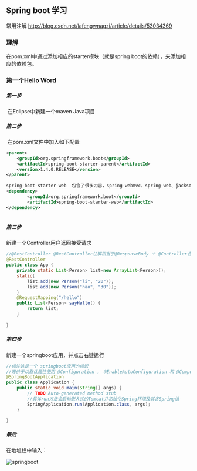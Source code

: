 ## Spring boot 学习

常用注解  http://blog.csdn.net/lafengwnagzi/article/details/53034369

### 理解

在pom.xml中通过添加相应的starter模块（就是spring boot的依赖），来添加相应的依赖包。

### 第一个Hello Word

##### 	第一步

​	在Eclipse中新建一个maven Java项目

##### 	第二步

​	在pom.xml文件中加入如下配置

```xml
<parent>
	<groupId>org.springframework.boot</groupId>
	<artifactId>spring-boot-starter-parent</artifactId>
	<version>1.4.0.RELEASE</version>
</parent>
	
spring-boot-starter-web  包含了很多内容，spring-webmvc、spring-web、jackson、validation、tomcat、starter。
<dependency>
		<groupId>org.springframework.boot</groupId>
		<artifactId>spring-boot-starter-web</artifactId>
</dependency>
	
```

##### 	第三步

新建一个Controller用户返回接受请求

```java
//@RestController @RestController注解相当于@ResponseBody ＋ @Controller合在一起的作用。（返回的数据就是一个json数据）
@RestController
public class App {
	private static List<Person> list=new ArrayList<Person>();
	static{
		list.add(new Person("li", "20"));
		list.add(new Person("hao", "30"));
	}
	@RequestMapping("/hello")
	public List<Person> sayHello() {
		return list;
	}
	
}
```

##### 	第四步

新建一个springboot应用，并点击右键运行

```java
//标注这是一个 springboot应用的标识
//等价于以默认属性使用 @Configuration ， @EnableAutoConfiguration 和 @ComponentScan
@SpringBootApplication
public class Application {
	public static void main(String[] args) {
		// TODO Auto-generated method stub
		//具体run方法会启动嵌入式的Tomcat并初始化Spring环境及其各Spring组
		SpringApplication.run(Application.class, args);
	}

}
```

##### 最后

在地址栏中输入：

[](http://localhost:8080/hello)



![springboot](D:\笔记\springboot.PNG)